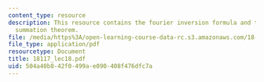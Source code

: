 ```yaml
---
content_type: resource
description: This resource contains the fourier inversion formula and the asymptotic
  summation theorem.
file: /media/https%3A/open-learning-course-data-rc.s3.amazonaws.com/18-117-topics-in-several-complex-variables-spring-2005/504a40b842f0499ae090408f476dfc7a_18117_lec18.pdf
file_type: application/pdf
resourcetype: Document
title: 18117_lec18.pdf
uid: 504a40b8-42f0-499a-e090-408f476dfc7a
---
```

